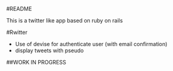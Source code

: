 #README

This is a twitter like app based  on ruby on rails

#Rwitter
 - Use of devise for authenticate user (with email confirmation)
 - display tweets with pseudo

 ##WORK IN PROGRESS
